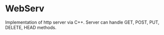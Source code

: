 # WebServ

Implementation of http server via C++. Server can handle GET, POST, PUT, DELETE, HEAD methods.
